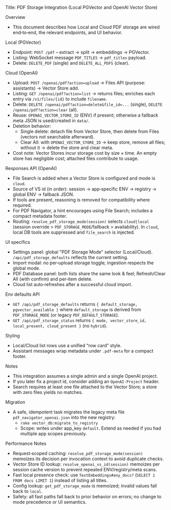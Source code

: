 Title: PDF Storage Integration (Local PGVector and OpenAI Vector Store)

Overview
- This document describes how Local and Cloud PDF storage are wired end‑to‑end, the relevant endpoints, and UI behavior.

Local (PGVector)
- Endpoint: `POST /pdf` – extract → split → embeddings → PGVector.
- Listing: WebSocket message `PDF_TITLES` → `pdf_titles` payload.
- Delete: `DELETE_PDF` (single) and `DELETE_ALL_PDFS` (clear).

Cloud (OpenAI)
- Upload: `POST /openai/pdf?action=upload` → Files API (purpose: assistants) → Vector Store add.
- Listing: `GET /openai/pdf?action=list` → returns files; enriches each entry via `/v1/files/{id}` to include `filename`.
- Delete: `DELETE /openai/pdf?action=delete&file_id=...` (single), `DELETE /openai/pdf?action=clear` (all).
- Reuse: `OPENAI_VECTOR_STORE_ID` (ENV) if present; otherwise a fallback meta JSON is used/created in `data/`.
 - Deletion behavior:
   - Single delete: detach file from Vector Store, then delete from Files (vectors not searchable afterward).
   - Clear All: with `OPENAI_VECTOR_STORE_ID` → keep store, remove all files; without it → delete the store and clear meta.
 - Cost note: Vector Stores incur storage cost by size × time. An empty store has negligible cost; attached files contribute to usage.

Responses API (OpenAI)
- File Search is added when a Vector Store is configured and mode is `cloud`.
- Source of VS id (in order): session → app‑specific ENV → registry → global ENV → fallback JSON.
- If tools are present, reasoning is removed for compatibility where required.
- For PDF Navigator, a hint encourages using File Search; includes a compact metadata footer.
- Routing: `resolve_pdf_storage_mode(session)` selects `cloud|local` (session override > `PDF_STORAGE_MODE`/fallback > availability). In `cloud`, local DB tools are suppressed and `file_search` is injected.

UI specifics
- Settings panel: global "PDF Storage Mode" selector (Local/Cloud). `/api/pdf_storage_defaults` reflects the current setting.
- Import modal: no per‑upload storage toggle; ingestion respects the global mode.
- PDF Database panel: both lists share the same look & feel; Refresh/Clear All (with confirm) and per‑item delete.
- Cloud list auto‑refreshes after a successful cloud import.

Env defaults API
- `GET /api/pdf_storage_defaults` returns `{ default_storage, pgvector_available }` where `default_storage` is derived from `PDF_STORAGE_MODE` (or legacy `PDF_DEFAULT_STORAGE`).
- `GET /api/pdf_storage_status` returns `{ mode, vector_store_id, local_present, cloud_present }` (no `hybrid`).

Styling
- Local/Cloud list rows use a unified “row card” style.
- Assistant messages wrap metadata under `.pdf-meta` for a compact footer.

Notes
- This integration assumes a single admin and a single OpenAI project.
- If you later fix a project id, consider adding an `OpenAI-Project` header.
- Search requires at least one file attached to the Vector Store; a store with zero files yields no matches.

Migration
- A safe, idempotent task migrates the legacy meta file `pdf_navigator_openai.json` into the new registry:
  - `rake vector_db:migrate_to_registry`
  - Scope: writes under app_key `default`. Extend as needed if you had multiple app scopes previously.

Performance Notes
- Request‑scoped caching: `resolve_pdf_storage_mode(session)` memoizes its decision per invocation context to avoid duplicate checks.
- Vector Store ID lookup: `resolve_openai_vs_id(session)` memoizes per session cache version to prevent repeated ENV/registry/meta scans.
- Fast local presence check: use `TextEmbeddings#any_docs?` (`SELECT 1 FROM docs LIMIT 1`) instead of listing all titles.
- Config lookup: `get_pdf_storage_mode` is memoized; invalid values fall back to `local`.
- Safety: all fast paths fall back to prior behavior on errors; no change to mode precedence or UI semantics.
